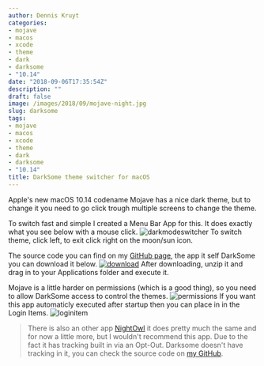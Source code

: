 ```yaml
---
author: Dennis Kruyt
categories:
- mojave
- macos
- xcode
- theme
- dark
- darksome
- "10.14"
date: "2018-09-06T17:35:54Z"
description: ""
draft: false
image: /images/2018/09/mojave-night.jpg
slug: darksome
tags:
- mojave
- macos
- xcode
- theme
- dark
- darksome
- "10.14"
title: DarkSome theme switcher for macOS
---
```



Apple's new macOS 10.14 codename Mojave has a nice dark theme, but to change it you need to go click trough multiple screens to change the theme.

To switch fast and simple I created a Menu Bar App for this. It does exactly what you see below with a mouse click.
![darkmodeswitcher](/images/2018/09/darkmodeswitcher.gif)
To switch theme, click left, to exit click right on the moon/sun icon.

The source code you can find on my [GitHub page](https://github.com/dkruyt/DarkSome), the app it self DarkSome you can download it below.
[![download](/images/2018/09/download.png)](/images/darksome.zip)
After downloading, unzip it and drag in to your Applications folder and execute it. 

Mojave is a little harder on permissions (which is a good thing), so you need to allow DarkSome access to control the themes.
![permissions](/images/2018/09/permissions-1.png)
If you want this app automaticly executed after startup then you can place in in the Login Items.
![loginitem](/images/2018/09/loginitem-1.png)

> There is also an other app [NightOwl](https://https://nightowl.kramser.xyz) it does pretty much the same and for now a little more, but I wouldn't recommend this app. Due to the fact it has tracking built in via an Opt-Out. Darksome doesn't have tracking in it, you can check the source code on [my GitHub](https://github.com/dkruyt/DarkSome).
>



